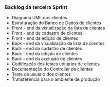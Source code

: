 ### Backlog da terceira Sprint
* Diagrama UML dos clientes
* Estruturação do Banco de Dados de clientes
* Front - end da visualização da lista de clientes
* Front - end de cadastro de clientes
* Front - end da edição de clientes
* Back - end da visualização da lista de clientes
* Back - end do cadastro de clientes
* Back - end da edição de clientes
* Back - end da exclusão de clientes
* Codificação dos testes unitários de clientes
* Documentação do Controller de clientes
* Teste de usuário dos clientes
* Transferência para o ambiente de produção
